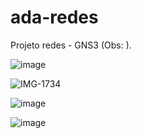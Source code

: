 # ada-redes
Projeto redes - GNS3
(Obs: ).




![image](https://github.com/user-attachments/assets/a8dca077-b7c2-4f6b-bbc8-74bc9d6b8fe5)



![IMG-1734](https://github.com/user-attachments/assets/79d32619-1eb0-4afe-850d-b6a649142f80)



![image](https://github.com/user-attachments/assets/5b689615-0619-4a97-9ccc-fe0c2d3f9b5f)


![image](https://github.com/user-attachments/assets/a41bb658-2a39-4c93-afe1-396965b0010b)











